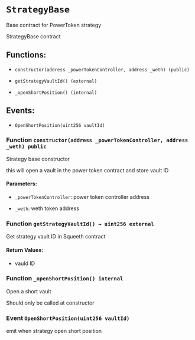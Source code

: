 # `StrategyBase`

Base contract for PowerToken strategy

StrategyBase contract

## Functions:

- `constructor(address _powerTokenController, address _weth) (public)`

- `getStrategyVaultId() (external)`

- `_openShortPosition() (internal)`

## Events:

- `OpenShortPosition(uint256 vaultId)`

### Function `constructor(address _powerTokenController, address _weth) public`

Strategy base constructor

this will open a vault in the power token contract and store vault ID

#### Parameters:

- `_powerTokenController`: power token controller address

- `_weth`: weth token address

### Function `getStrategyVaultId() → uint256 external`

Get strategy vault ID in Squeeth contract

#### Return Values:

- vauld ID

### Function `_openShortPosition() internal`

Open a short vault

Should only be called at constructor

### Event `OpenShortPosition(uint256 vaultId)`

emit when strategy open short position
